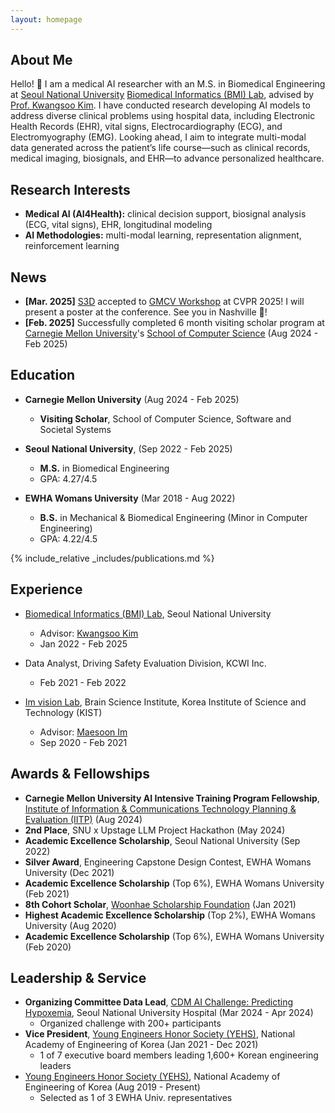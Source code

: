 ```yaml
---
layout: homepage
---
```


## About Me

Hello! 🌿
I am a medical AI researcher with an M.S. in Biomedical Engineering at [Seoul National University](https://en.snu.ac.kr/) [Biomedical Informatics (BMI) Lab](https://sites.google.com/view/snuh-bmi-lab/home/), advised by [Prof. Kwangsoo Kim](https://scholar.google.co.kr/citations?hl=en&user=GCDi44QAAAAJ&view_op=list_works&sortby=pubdate).
I have conducted research developing AI models to address diverse clinical problems using hospital data, including Electronic Health Records (EHR), vital signs, Electrocardiography (ECG), and Electromyography (EMG).
Looking ahead, I aim to integrate multi-modal data generated across the patient’s life course—such as clinical records, medical imaging, biosignals, and EHR—to advance personalized healthcare.

## Research Interests

- **Medical AI (AI4Health):** clinical decision support, biosignal analysis (ECG, vital signs), EHR, longitudinal modeling
- **AI Methodologies:** multi-modal learning, representation alignment, reinforcement learning

## News

- **[Mar. 2025]** [S3D](https://arxiv.org/pdf/2505.04185) accepted to [GMCV Workshop](https://generative-vision.github.io/workshop-CVPR-25) at CVPR 2025! I will present a poster at the conference. See you in Nashville 🎸!
- **[Feb. 2025]** Successfully completed 6 month visiting scholar program at [Carnegie Mellon University](https://www.cmu.edu/)'s [School of Computer Science](https://s3d.cmu.edu/) (Aug 2024 - Feb 2025)

## Education
- **Carnegie Mellon University** (Aug 2024 - Feb 2025) 
  - **Visiting Scholar**, School of Computer Science, Software and Societal Systems

- **Seoul National University**, (Sep 2022 - Feb 2025)
  - **M.S.** in Biomedical Engineering
  - GPA: 4.27/4.5

- **EWHA Womans University** (Mar 2018 - Aug 2022)
  - **B.S.** in Mechanical & Biomedical Engineering (Minor in Computer Engineering)
  - GPA: 4.22/4.5

{% include_relative _includes/publications.md %}
<!-- {% include_relative _includes/services.md %} -->

## Experience
- [Biomedical Informatics (BMI) Lab](https://sites.google.com/view/snuh-bmi-lab/home/), Seoul National University
  - Advisor: [Kwangsoo Kim](https://scholar.google.co.kr/citations?hl=en&user=GCDi44QAAAAJ&view_op=list_works&sortby=pubdate)
  - Jan 2022 - Feb 2025

- Data Analyst, Driving Safety Evaluation Division, KCWI Inc.
    - Feb 2021 - Feb 2022

- [Im vision Lab](https://imvisionlab.com/), Brain Science Institute, Korea Institute of Science and Technology (KIST)
  - Advisor: [Maesoon Im](https://scholar.google.com/citations?user=jidhBw0AAAAJ&hl=en)
  - Sep 2020 - Feb 2021

## Awards & Fellowships
- **Carnegie Mellon University AI Intensive Training Program Fellowship**, [Institute of Information & Communications Technology Planning & Evaluation (IITP)](https://www.iitp.kr/en/main.it) (Aug 2024)
- **2nd Place**, SNU x Upstage LLM Project Hackathon (May 2024)
- **Academic Excellence Scholarship**, Seoul National University (Sep 2022)
- **Silver Award**, Engineering Capstone Design Contest, EWHA Womans University (Dec 2021)  
- **Academic Excellence Scholarship** (Top 6%), EWHA Womans University (Feb 2021)
- **8th Cohort Scholar**, [Woonhae Scholarship Foundation](https://woonhaefoundation.org/kor/main/main.html) (Jan 2021)
- **Highest Academic Excellence Scholarship** (Top 2%), EWHA Womans University (Aug 2020)
- **Academic Excellence Scholarship** (Top 6%), EWHA Womans University (Feb 2020)

## Leadership & Service
- **Organizing Committee Data Lead**, [CDM AI Challenge: Predicting Hypoxemia](https://maic.or.kr/challenge/21/info/overview), Seoul National University Hospital (Mar 2024 - Apr 2024)
    - Organized challenge with 200+ participants
- **Vice President**, [Young Engineers Honor Society (YEHS)](https://www.naekyehs.org/), National Academy of Engineering of Korea (Jan 2021 - Dec 2021)
    - 1 of 7 executive board members leading 1,600+ Korean engineering leaders
- [Young Engineers Honor Society (YEHS)](https://www.naekyehs.org/), National Academy of Engineering of Korea (Aug 2019 - Present)
    - Selected as 1 of 3 EWHA Univ. representatives